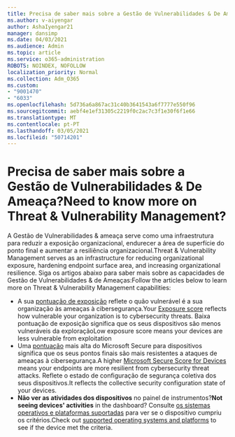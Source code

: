 ```yaml
---
title: Precisa de saber mais sobre a Gestão de Vulnerabilidades & De Ameaça?
ms.author: v-aiyengar
author: AshaIyengar21
manager: dansimp
ms.date: 04/03/2021
ms.audience: Admin
ms.topic: article
ms.service: o365-administration
ROBOTS: NOINDEX, NOFOLLOW
localization_priority: Normal
ms.collection: Adm_O365
ms.custom:
- "9001470"
- "6033"
ms.openlocfilehash: 5d736a6a867ac31c40b3641543a6f7777e550f96
ms.sourcegitcommit: aebf4e1ef31305c2219f0c2ac7c3f1e30f6f1e66
ms.translationtype: MT
ms.contentlocale: pt-PT
ms.lasthandoff: 03/05/2021
ms.locfileid: "50714201"
---
```

# <a name="need-to-know-more-on-threat--vulnerability-management"></a><span data-ttu-id="b2131-102">Precisa de saber mais sobre a Gestão de Vulnerabilidades & De Ameaça?</span><span class="sxs-lookup"><span data-stu-id="b2131-102">Need to know more on Threat & Vulnerability Management?</span></span>

<span data-ttu-id="b2131-103">A Gestão de Vulnerabilidades & ameaça serve como uma infraestrutura para reduzir a exposição organizacional, endurecer a área de superfície do ponto final e aumentar a resiliência organizacional.</span><span class="sxs-lookup"><span data-stu-id="b2131-103">Threat & Vulnerability Management serves as an infrastructure for reducing organizational exposure, hardening endpoint surface area, and increasing organizational resilience.</span></span> <span data-ttu-id="b2131-104">Siga os artigos abaixo para saber mais sobre as capacidades de Gestão de Vulnerabilidades & de Ameaças:</span><span class="sxs-lookup"><span data-stu-id="b2131-104">Follow the articles below to learn more on Threat & Vulnerability Management capabilities:</span></span>

- <span data-ttu-id="b2131-105">A sua [pontuação de exposição](https://docs.microsoft.com/windows/security/threat-protection/microsoft-defender-atp/tvm-exposure-score) reflete o quão vulnerável é a sua organização às ameaças à cibersegurança.</span><span class="sxs-lookup"><span data-stu-id="b2131-105">Your [Exposure score](https://docs.microsoft.com/windows/security/threat-protection/microsoft-defender-atp/tvm-exposure-score) reflects how vulnerable your organization is to cybersecurity threats.</span></span> <span data-ttu-id="b2131-106">Baixa pontuação de exposição significa que os seus dispositivos são menos vulneráveis da exploração</span><span class="sxs-lookup"><span data-stu-id="b2131-106">Low exposure score means your devices are less vulnerable from exploitation</span></span>
- <span data-ttu-id="b2131-107">Uma [pontuação](https://docs.microsoft.com/windows/security/threat-protection/microsoft-defender-atp/tvm-microsoft-secure-score-devices) mais alta do Microsoft Secure para dispositivos significa que os seus pontos finais são mais resistentes a ataques de ameaças à cibersegurança.</span><span class="sxs-lookup"><span data-stu-id="b2131-107">A higher [Microsoft Secure Score for Devices](https://docs.microsoft.com/windows/security/threat-protection/microsoft-defender-atp/tvm-microsoft-secure-score-devices) means your endpoints are more resilient from cybersecurity threat attacks.</span></span> <span data-ttu-id="b2131-108">Reflete o estado de configuração de segurança coletiva dos seus dispositivos.</span><span class="sxs-lookup"><span data-stu-id="b2131-108">It reflects the collective security configuration state of your devices.</span></span>
- <span data-ttu-id="b2131-109">**Não ver as atividades dos dispositivos** no painel de instrumentos?</span><span class="sxs-lookup"><span data-stu-id="b2131-109">**Not seeing devices' activities** in the dashboard?</span></span> <span data-ttu-id="b2131-110">Consulte [os sistemas operativos e plataformas suportadas](https://docs.microsoft.com/windows/security/threat-protection/microsoft-defender-atp/tvm-supported-os) para ver se o dispositivo cumpriu os critérios.</span><span class="sxs-lookup"><span data-stu-id="b2131-110">Check out [supported operating systems and platforms](https://docs.microsoft.com/windows/security/threat-protection/microsoft-defender-atp/tvm-supported-os) to see if the device met the criteria.</span></span>

